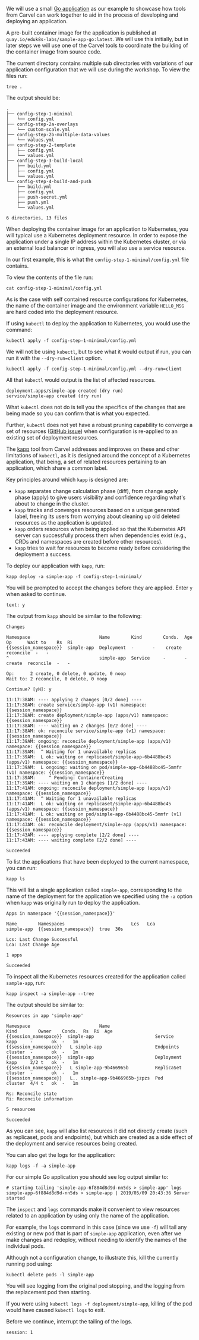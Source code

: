 We will use a small [Go application](https://github.com/eduk8s-labs/sample-app-go) as our example to showcase how tools from Carvel can work together to aid in the process of developing and deploying an application.

A pre-built container image for the application is published at `quay.io/eduk8s-labs/sample-app-go:latest`. We will use this initially, but in later steps we will use one of the Carvel tools to coordinate the building of the container image from source code.

The current directory contains multiple sub directories with variations of our application configuration that we will use during the workshop. To view the files run:

```execute
tree .
```

The output should be:

```
.
├── config-step-1-minimal
│   └── config.yml
├── config-step-2a-overlays
│   └── custom-scale.yml
├── config-step-2b-multiple-data-values
│   └── values.yml
├── config-step-2-template
│   ├── config.yml
│   └── values.yml
├── config-step-3-build-local
│   ├── build.yml
│   ├── config.yml
│   └── values.yml
└── config-step-4-build-and-push
    ├── build.yml
    ├── config.yml
    ├── push-secret.yml
    ├── push.yml
    └── values.yml

6 directories, 13 files
```

When deploying the container image for an application to Kubernetes, you will typical use a Kubernetes deployment resource. In order to expose the application under a single IP address within the Kubernetes cluster, or via an external load balancer or ingress, you will also use a service resource.

In our first example, this is what the `config-step-1-minimal/config.yml` file contains.

To view the contents of the file run:

```execute
cat config-step-1-minimal/config.yml
```

As is the case with self contained resource configurations for Kubernetes, the name of the container image and the environment variable `HELLO_MSG` are hard coded into the deployment resource.

If using `kubectl` to deploy the application to Kubernetes, you would use the command:

```
kubectl apply -f config-step-1-minimal/config.yml
```

We will not be using `kubectl`, but to see what it would output if run, you can run it with the `--dry-run=client` option.

```execute
kubectl apply -f config-step-1-minimal/config.yml --dry-run=client
```

All that `kubectl` would output is the list of affected resources.

```
deployment.apps/simple-app created (dry run)
service/simple-app created (dry run)
```

What `kubectl` does not do is tell you the specifics of the changes that are being made so you can confirm that is what you expected.

Further, `kubectl` does not yet have a robust pruning capability to converge a set of resources ([GitHub issue](https://github.com/kubernetes/kubectl/issues/572)) when configuration is re-applied to an existing set of deployment resources.

The [kapp](https://get-kapp.io/) tool from Carvel addresses and improves on these and other limitations of `kubectl`, as it is designed around the concept of a Kubernetes application, that being, a set of related resources pertaining to an application, which share a common label.

Key principles around which `kapp` is designed are:

* `kapp` separates change calculation phase (diff), from change apply phase (apply) to give users visibility and confidence regarding what's about to change in the cluster.
* `kapp` tracks and converges resources based on a unique generated label, freeing its users from worrying about cleaning up old deleted resources as the application is updated.
* `kapp` orders resources when being applied so that the Kubernetes API server can successfully process them when dependencies exist (e.g., CRDs and namespaces are created before other resources).
* `kapp` tries to wait for resources to become ready before considering the deployment a success.

To deploy our application with `kapp`, run:

```execute
kapp deploy -a simple-app -f config-step-1-minimal/
```

You will be prompted to accept the changes before they are applied. Enter `y` when asked to continue.

```terminal:input
text: y
```

The output from `kapp` should be similar to the following:

```
Changes

Namespace                          Name        Kind        Conds.  Age  Op      Wait to    Rs  Ri
{{session_namespace}}  simple-app  Deployment  -       -    create  reconcile  -   -
^                                  simple-app  Service     -       -    create  reconcile  -   -

Op:      2 create, 0 delete, 0 update, 0 noop
Wait to: 2 reconcile, 0 delete, 0 noop

Continue? [yN]: y

11:17:38AM: ---- applying 2 changes [0/2 done] ----
11:17:38AM: create service/simple-app (v1) namespace: {{session_namespace}}
11:17:38AM: create deployment/simple-app (apps/v1) namespace: {{session_namespace}}
11:17:38AM: ---- waiting on 2 changes [0/2 done] ----
11:17:38AM: ok: reconcile service/simple-app (v1) namespace: {{session_namespace}}
11:17:39AM: ongoing: reconcile deployment/simple-app (apps/v1) namespace: {{session_namespace}}
11:17:39AM:  ^ Waiting for 1 unavailable replicas
11:17:39AM:  L ok: waiting on replicaset/simple-app-6b4488bc45 (apps/v1) namespace: {{session_namespace}}
11:17:39AM:  L ongoing: waiting on pod/simple-app-6b4488bc45-5mmfr (v1) namespace: {{session_namespace}}
11:17:39AM:     ^ Pending: ContainerCreating
11:17:39AM: ---- waiting on 1 changes [1/2 done] ----
11:17:41AM: ongoing: reconcile deployment/simple-app (apps/v1) namespace: {{session_namespace}}
11:17:41AM:  ^ Waiting for 1 unavailable replicas
11:17:41AM:  L ok: waiting on replicaset/simple-app-6b4488bc45 (apps/v1) namespace: {{session_namespace}}
11:17:41AM:  L ok: waiting on pod/simple-app-6b4488bc45-5mmfr (v1) namespace: {{session_namespace}}
11:17:43AM: ok: reconcile deployment/simple-app (apps/v1) namespace: {{session_namespace}}
11:17:43AM: ---- applying complete [2/2 done] ----
11:17:43AM: ---- waiting complete [2/2 done] ----

Succeeded
```

To list the applications that have been deployed to the current namespace, you can run:

```execute-1
kapp ls
```

This will list a single application called `simple-app`, corresponding to the name of the deployment for the application we specified using the `-a` option when `kapp` was originally run to deploy the application.

```
Apps in namespace '{{session_namespace}}'

Name        Namespaces                         Lcs   Lca
simple-app  {{session_namespace}}  true  30s

Lcs: Last Change Successful
Lca: Last Change Age

1 apps

Succeeded
```

To inspect all the Kubernetes resources created for the application called `sample-app`, run:

```execute
kapp inspect -a simple-app --tree
```

The output should be similar to:

```
Resources in app 'simple-app'

Namespace                          Name                             Kind        Owner    Conds.  Rs  Ri  Age
{{session_namespace}}  simple-app                       Service     kapp     -       ok  -   1m
{{session_namespace}}   L simple-app                    Endpoints   cluster  -       ok  -   1m
{{session_namespace}}  simple-app                       Deployment  kapp     2/2 t   ok  -   1m
{{session_namespace}}   L simple-app-9b466965b          ReplicaSet  cluster  -       ok  -   1m
{{session_namespace}}   L.. simple-app-9b466965b-jzpzs  Pod         cluster  4/4 t   ok  -   1m

Rs: Reconcile state
Ri: Reconcile information

5 resources

Succeeded
```

As you can see, `kapp` will also list resources it did not directly create (such as replicaset, pods and endpoints), but which are created as a side effect of the deployment and service resources being created.

You can also get the logs for the application:

```execute
kapp logs -f -a simple-app
```

For our simple Go application you should see log output similar to:

```
# starting tailing 'simple-app-6f884d8d9d-nn5ds > simple-app' logs
simple-app-6f884d8d9d-nn5ds > simple-app | 2019/05/09 20:43:36 Server started
```

The `inspect` and `logs` commands make it convenient to view resources related to an application by using only the name of the application.

For example, the `logs` command in this case (since we use `-f`) will tail any existing or new pod that is part of `simple-app` application, even after we make changes and redeploy, without needing to identify the names of the individual pods.

Although not a configuration change, to illustrate this, kill the currently running pod using:

```execute-2
kubectl delete pods -l simple-app
```

You will see logging from the original pod stopping, and the logging from the replacement pod then starting.

If you were using `kubectl logs -f deployment/simple-app`, killing of the pod would have caused `kubectl logs` to exit.

Before we continue, interrupt the tailing of the logs.

```terminal:interrupt
session: 1
```
